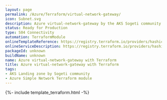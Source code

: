 ```yaml
---
layout: page
permalink: /Azure/Terraform/virtual-network-gateway/
icon: Subnet.svg
description: Azure virtual-network-gateway by the AKS Sogeti community.
status: Ready for Production
type: S04 Connectivity
automation: TerraformModule
onlineTemplateReference: https://registry.terraform.io/providers/hashicorp/azurerm/latest/docs/resources/virtual_network_gateway
onlineServiceDescription: https://registry.terraform.io/providers/hashicorp/azurerm/latest/docs/resources/virtual_network_gateway
packageId: unknown
buildName: unknown
name: Azure virtual-network-gateway with Terraform
title: Azure virtual-network-gateway with Terraform
tags:
- AKS Landing zone by Sogeti community
- Azure Simple Network Terraform module
---
```


{%- include template_terraform.html -%}